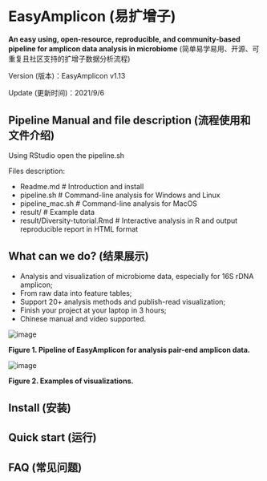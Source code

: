 # EasyAmplicon (易扩增子)

**An easy using, open-resource, reproducible, and community-based pipeline for amplicon data analysis in microbiome** (简单易学易用、开源、可重复且社区支持的扩增子数据分析流程)

Version (版本)：EasyAmplicon v1.13

Update (更新时间)：2021/9/6

## Pipeline Manual and file description (流程使用和文件介绍)

Using RStudio open the pipeline.sh

Files description:

- Readme.md # Introduction and install
- pipeline.sh # Command-line analysis for Windows and Linux
- pipeline_mac.sh # Command-line analysis for MacOS
- result/ # Example data
- result/Diversity-tutorial.Rmd # Interactive analysis in R and output reproducible report in HTML format

## What can we do? (结果展示)

- Analysis and visualization of microbiome data, especially for 16S rDNA amplicon;
- From raw data into feature tables;
- Support 20+ analysis methods and publish-read visualization;
- Finish your project at your laptop in 3 hours;
- Chinese manual and video supported.

![image](http://210.75.224.110/Note/R/amplicon/fig1.png)

**Figure 1. Pipeline of EasyAmplicon for analysis pair-end amplicon data.**


![image](http://210.75.224.110/Note/R/amplicon/fig2.png)

**Figure 2. Examples of visualizations.**

## Install (安装)

## Quick start (运行)

## FAQ (常见问题)

